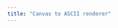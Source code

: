 ```yaml
---
title: "Canvas to ASCII renderer"
---
```


<AsciiScene scene="cube" height={650} autoRotate zoom={3} />